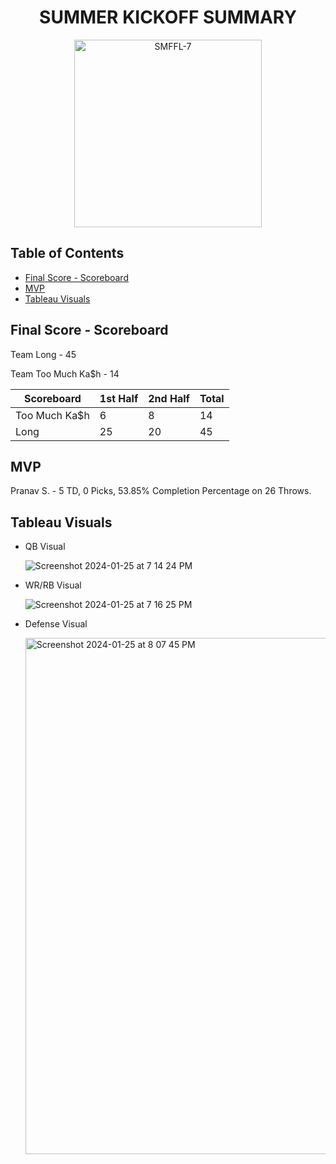 <h1 align="center">SUMMER KICKOFF SUMMARY</h1>

<p align="center">
  <img src="https://github.com/jgeorg24/SMFFL_Stats/assets/135657590/f98765f2-907a-4a99-a3d3-cbf92329ba27" alt="SMFFL-7" width="300"/>
</p>

## Table of Contents
- [Final Score - Scoreboard](#final-score---scoreboard)
- [MVP](#mvp)
- [Tableau Visuals](#tableau-visuals)
  
## Final Score - Scoreboard
Team Long - 45

Team Too Much Ka$h - 14

| Scoreboard       | 1st Half | 2nd Half | Total |
|------------------|----------|----------|-------|
| Too Much Ka$h    | 6        | 8        | 14    |
| Long             | 25       | 20       | 45    |


## MVP

Pranav S. - 5 TD, 0 Picks, 53.85% Completion Percentage on 26 Throws. 

## Tableau Visuals
- QB Visual
  
  ![Screenshot 2024-01-25 at 7 14 24 PM](https://github.com/jgeorg24/SMFFL_STATISTICS/assets/135657590/0b0802dd-27a8-408e-a5c9-70b5ba5a37e2)

- WR/RB Visual

  ![Screenshot 2024-01-25 at 7 16 25 PM](https://github.com/jgeorg24/SMFFL_STATISTICS/assets/135657590/e7694dd5-ad0b-439c-9daa-2ea88841cd21)

- Defense Visual

  <img width="826" alt="Screenshot 2024-01-25 at 8 07 45 PM" src="https://github.com/jgeorg24/SMFFL_STATISTICS/assets/135657590/869aa7a2-38ca-4f7c-a4c3-0facf98054b7">

